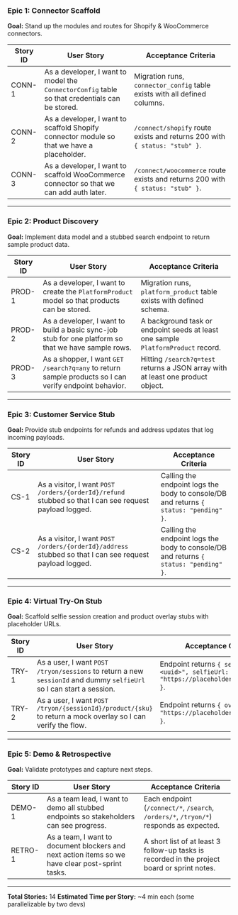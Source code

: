### Epic 1: Connector Scaffold

**Goal:** Stand up the modules and routes for Shopify & WooCommerce connectors.

| Story ID | User Story                                                                                     | Acceptance Criteria                                                            |
| -------- | ---------------------------------------------------------------------------------------------- | ------------------------------------------------------------------------------ |
| CONN-1   | As a developer, I want to model the `ConnectorConfig` table so that credentials can be stored. | Migration runs, `connector_config` table exists with all defined columns.      |
| CONN-2   | As a developer, I want to scaffold Shopify connector module so that we have a placeholder.     | `/connect/shopify` route exists and returns 200 with `{ status: "stub" }`.     |
| CONN-3   | As a developer, I want to scaffold WooCommerce connector so that we can add auth later.        | `/connect/woocommerce` route exists and returns 200 with `{ status: "stub" }`. |

---

### Epic 2: Product Discovery

**Goal:** Implement data model and a stubbed search endpoint to return sample product data.

| Story ID | User Story                                                                                            | Acceptance Criteria                                                               |
| -------- | ----------------------------------------------------------------------------------------------------- | --------------------------------------------------------------------------------- |
| PROD-1   | As a developer, I want to create the `PlatformProduct` model so that products can be stored.          | Migration runs, `platform_product` table exists with defined schema.              |
| PROD-2   | As a developer, I want to build a basic sync-job stub for one platform so that we have sample rows.   | A background task or endpoint seeds at least one sample `PlatformProduct` record. |
| PROD-3   | As a shopper, I want `GET /search?q=any` to return sample products so I can verify endpoint behavior. | Hitting `/search?q=test` returns a JSON array with at least one product object.   |

---

### Epic 3: Customer Service Stub

**Goal:** Provide stub endpoints for refunds and address updates that log incoming payloads.

| Story ID | User Story                                                                                              | Acceptance Criteria                                                                   |
| -------- | ------------------------------------------------------------------------------------------------------- | ------------------------------------------------------------------------------------- |
| CS-1     | As a visitor, I want `POST /orders/{orderId}/refund` stubbed so that I can see request payload logged.  | Calling the endpoint logs the body to console/DB and returns `{ status: "pending" }`. |
| CS-2     | As a visitor, I want `POST /orders/{orderId}/address` stubbed so that I can see request payload logged. | Calling the endpoint logs the body to console/DB and returns `{ status: "pending" }`. |

---

### Epic 4: Virtual Try-On Stub

**Goal:** Scaffold selfie session creation and product overlay stubs with placeholder URLs.

| Story ID | User Story                                                                                                           | Acceptance Criteria                                                                      |
| -------- | -------------------------------------------------------------------------------------------------------------------- | ---------------------------------------------------------------------------------------- |
| TRY-1    | As a user, I want `POST /tryon/sessions` to return a new `sessionId` and dummy `selfieUrl` so I can start a session. | Endpoint returns `{ sessionId: "<uuid>", selfieUrl: "https://placeholder.selfie.jpg" }`. |
| TRY-2    | As a user, I want `POST /tryon/{sessionId}/product/{sku}` to return a mock overlay so I can verify the flow.         | Endpoint returns `{ overlayUrl: "https://placeholder.overlay.jpg" }`.                    |

---

### Epic 5: Demo & Retrospective

**Goal:** Validate prototypes and capture next steps.

| Story ID | User Story                                                                                       | Acceptance Criteria                                                                          |
| -------- | ------------------------------------------------------------------------------------------------ | -------------------------------------------------------------------------------------------- |
| DEMO-1   | As a team lead, I want to demo all stubbed endpoints so stakeholders can see progress.           | Each endpoint (`/connect/*`, `/search`, `/orders/*`, `/tryon/*`) responds as expected.       |
| RETRO-1  | As a team, I want to document blockers and next action items so we have clear post-sprint tasks. | A short list of at least 3 follow-up tasks is recorded in the project board or sprint notes. |

---

**Total Stories:** 14
**Estimated Time per Story:** \~4 min each (some parallelizable by two devs)


